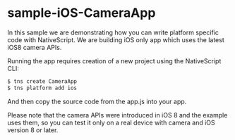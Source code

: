 # sample-iOS-CameraApp
In this sample we are demonstrating how you can write platform specific code with NativeScript. We are building iOS only app which uses the latest iOS8 camera APIs.

Running the app requires creation of a new project using the NativeScript CLI:
``` bash
$ tns create CameraApp
$ tns platform add ios
```
And then copy the source code from the app.js into your app.

Please note that the camera APIs were introduced in iOS 8 and the example uses them,
so you can test it only on a real device with camera and iOS version 8 or later.
